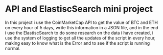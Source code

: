 # API and ElastiscSearch mini project
 In this project i use the CoinMarketCap API to get the value of BTC and ETH on every hour of 5 days, write this information in a JSON file, and in the end i use the ElastiscSearch to do some research on the data i have created, i use the system of logging to get all the updates of the script in every hour, making easy to know what is the Error and to see if the script is running normal.
